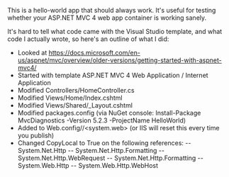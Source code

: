 This is a hello-world app that should always work. It's useful for testing whether your ASP.NET MVC 4 web app container is working sanely.

It's hard to tell what code came with the Visual Studio template, and what code I actually wrote, so here's an outline of what I did:
- Looked at https://docs.microsoft.com/en-us/aspnet/mvc/overview/older-versions/getting-started-with-aspnet-mvc4/
- Started with template ASP.NET MVC 4 Web Application / Internet Application
- Modified Controllers/HomeController.cs
- Modified Views/Home/Index.cshtml
- Modified Views/Shared/_Layout.cshtml
- Modified packages.config (via NuGet console: Install-Package MvcDiagnostics -Version 5.2.3 -ProjectName HelloWorld)
- Added <customErrors mode="Off" /> to Web.config/<configuration>/<system.web> (or IIS will reset this every time you publish)
- Changed CopyLocal to True on the following references:
-- System.Net.Http
-- System.Net.Http.Formatting
-- System.Net.Http.WebRequest
-- System.Net.Http.Formatting
-- System.Web.Http
-- System.Web.Http.WebHost

